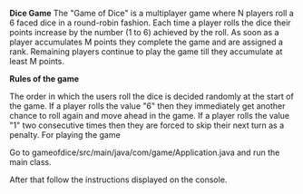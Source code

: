 **Dice Game**
The "Game of Dice" is a multiplayer game where N players roll a 6 faced dice in a round-robin fashion. Each time a player rolls the dice their points increase by the number (1 to 6) achieved by the roll. As soon as a player accumulates M points they complete the game and are assigned a rank. Remaining players continue to play the game till they accumulate at least M points.

**Rules of the game**

The order in which the users roll the dice is decided randomly at the start of the game.
If a player rolls the value "6" then they immediately get another chance to roll again and move ahead in the game.
If a player rolls the value "1" two consecutive times then they are forced to skip their next turn as a penalty.
For playing the game

Go to gameofdice/src/main/java/com/game/Application.java and run the main class.

After that follow the instructions displayed on the console.
